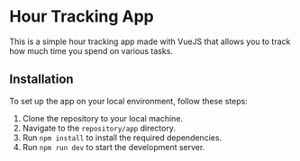 Hour Tracking App
=================

This is a simple hour tracking app made with VueJS that allows you to track how much time you spend on various tasks.

Installation
------------

To set up the app on your local environment, follow these steps:

1. Clone the repository to your local machine.
2. Navigate to the `repository/app` directory.
3. Run `npm install` to install the required dependencies.
4. Run `npm run dev` to start the development server.